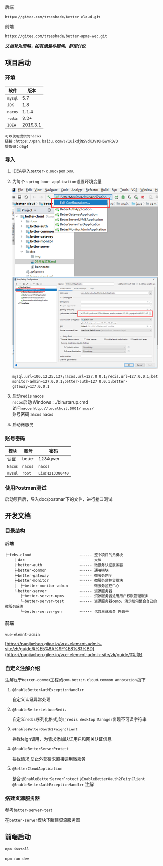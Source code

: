 后端

```
https://gitee.com/treeshade/better-cloud.git
```

前端

```
https://gitee.com/treeshade/better-upms-web.git
```

***文档较为简略，如有遗漏与疑问，群里讨论***

## 项目启动

### 环境

| 软件    | 版本     |
| ------- | -------- |
| `mysql` | 5.7      |
| `JDK`   | 1.8      |
| `nacos` | 1.1.4    |
| `redis` | 3.2+     |
| `IDEA`  | 2019.3.1 |

```
可以使用提供的nacos
链接：https://pan.baidu.com/s/1uixdjNSVdKJVa0HSwYRDVQ 
提取码：d6g4
```

### 导入

1. IDEA导入`better-cloud/pom.xml`

2. 为每个 `spring boot application`设置环境变量

   <img src='./img/env-1.png'>

   <img src='./img/env-2.png'>

   ```
   mysql.url=106.12.25.137;nacos.url=127.0.0.1;redis.url=127.0.0.1;better-monitor-admin=127.0.0.1;better-auth=127.0.0.1;better-gateway=127.0.0.1
   ```

   

3. 启动`redis` `nacos`  
    `nacos`启动 Windows : ./bin/starup.cmd  
    访问`nacos`  `http://localhost:8001/nacos/`  
    账号密码:`nacos`  `nacos`
4. 启动微服务

### 账号密码

| 模块    | 账号    | 密码             |
| ------- | ------- | ---------------- |
| 认证    | better  | 1234qwer         |
| `Nacos` | `nacos` | `nacos`          |
| `mysql` | `root`  | `Liu@1213380440` |

### 使用Postman测试
启动项目后，导入doc/postman下的文件，进行接口测试



## 开发文档

### 目录结构

#### 后端

```
├─febs-cloud                      ------ 整个项目的父模块
	|-doc						  ------ 文档
    ├─better-auth                 ------ 微服务认证服务器                     
    ├─better-common               ------ 通用模块
    ├─better-gateway              ------ 微服务网关
    ├─better-monitor              ------ 微服务监控父模块
    │  ├─better-monitor-admin     ------ 微服务监控中心
    └─better-server               ------ 资源服务器
       ├─better-server-upms       ------ 资源服务器通用用户权限管理服务
       └─better-server-test       ------ 资源服务器demo，演示如何整合自己的微服务系统
       └─better-server-gen        ------ 代码生成服务 完善中
```

#### 前端

`vue-elemnt-admin`

[https://panjiachen.gitee.io/vue-element-admin-site/zh/guide/#%E5%8A%9F%E8%83%BD](https://panjiachen.gitee.io/vue-element-admin-site/zh/guide/#功能)

### 自定义注解介绍

注解位于`better-common`工程的`com.better.cloud.common.annotation`包下

1. `@EnableBetterAuthExceptionHandler`

   自定义认证异常处理

2. `@EnableBetterLettuceRedis`

   自定义`redis`序列化格式,防止`redis desktop Manager`出现不可读字符串

3. `@EnableBetterOauth2FeignClient`

   拦截feign调用，为请求添加认证用户和网关认证信息

4. `@EnableBetterServerProtect`

   拦截请求,防止外部请求直接调用微服务

5. `@BetterCloudApplication`

   整合:`@EnableBetterServerProtect` `@EnableBetterOauth2FeignClient` `@EnableBetterAuthExceptionHandler` 注解

### 搭建资源服务器

参考`better-server-test`

在`better-server`模块下新建资源服务器

## 前端启动

```
npm install

npm run dev
```

